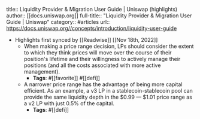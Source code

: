 title:: Liquidity Provider & Migration User Guide | Uniswap (highlights)
author:: [[docs.uniswap.org]]
full-title:: "Liquidity Provider & Migration User Guide | Uniswap"
category:: #articles
url:: https://docs.uniswap.org//concepts/introduction/liquidity-user-guide

- Highlights first synced by [[Readwise]] [[Nov 18th, 2022]]
	- When making a price range decision, LPs should consider the extent to which they think prices will move over the course of their position's lifetime and their willingness to actively manage their positions (and all the costs associated with more active management).
		- **Tags**: #[[favorite]] #[[defi]]
	- A narrower price range has the advantage of being more capital efficient. As an example, a v3 LP in a stablecoin-stablecoin pool can provide the same liquidity depth in the $0.99 — $1.01 price range as a v2 LP with just 0.5% of the capital.
		- **Tags**: #[[defi]]